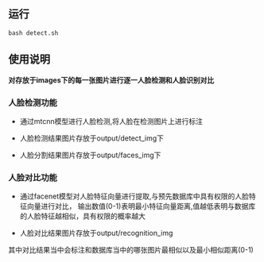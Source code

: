 ## 运行
```
bash detect.sh
```
## 使用说明
**对存放于images下的每一张图片进行逐一人脸检测和人脸识别对比**

### 人脸检测功能

- 通过mtcnn模型进行人脸检测,将人脸在检测图片上进行标注

- 人脸检测结果图片存放于output/detect_img下

- 人脸分割结果图片存放于output/faces_img下

### 人脸对比功能

- 通过facenet模型对人脸特征向量进行提取,与预先数据库中具有权限的人脸特征向量进行对比，
输出数值(0-1)表明最小特征向量距离,值越低表明与数据库的人脸特征越相似，具有权限的概率越大

- 人脸对比结果图片存放于output/recognition_img

其中对比结果当中会标注和数据库当中的哪张图片最相似以及最小相似距离(0-1)